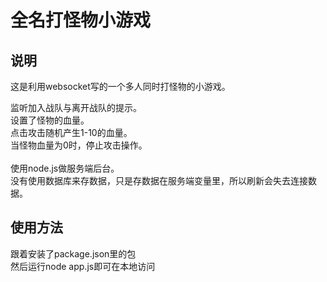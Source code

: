 全名打怪物小游戏
================================================
## 说明<br/>
这是利用websocket写的一个多人同时打怪物的小游戏。<br/>

监听加入战队与离开战队的提示。<br/>
设置了怪物的血量。<br/>
点击攻击随机产生1-10的血量。<br/>
当怪物血量为0时，停止攻击操作。<br/>
<br/>
使用node.js做服务端后台。<br/>
没有使用数据库来存数据，只是存数据在服务端变量里，所以刷新会失去连接数据。<br/>

## 使用方法<br/>
跟着安装了package.json里的包<br/>
然后运行node app.js即可在本地访问<br/>
